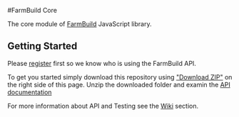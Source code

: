 #FarmBuild Core

The core module of
<a href="https://github.com/FarmBuild" target="_blank">FarmBuild</a>
JavaScript library.

## Getting Started
Please <a href="https://farmbuild-user.agriculture.vic.gov.au">register</a> first so we know who is using the FarmBuild API.

To get you started simply download this repository using <a href="https://github.com/FarmBuild/farmbuild-farmdata/archive/master.zip" target="_blank">"Download ZIP"</a> on the right side of this page.
Unzip the downloaded folder and examin the <a href="https://rawgit.com/FarmBuild/farmbuild-core/master/docs/farmbuild-core/1.0.34/index.html" target="_blank">API documentation</a>

For more information about API and Testing see the [Wiki](https://github.com/SpatialVision/farm-build-core/wiki) section.
